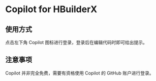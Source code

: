 # Copilot for HBuilderX

## 使用方式

点击左下角 Copilot 图标进行登录，登录后在编辑代码时即可给出提示。

## 注意事项

Copilot 并非完全免费，需要有资格使用 Copilot 的 GitHub 账户进行登录。
